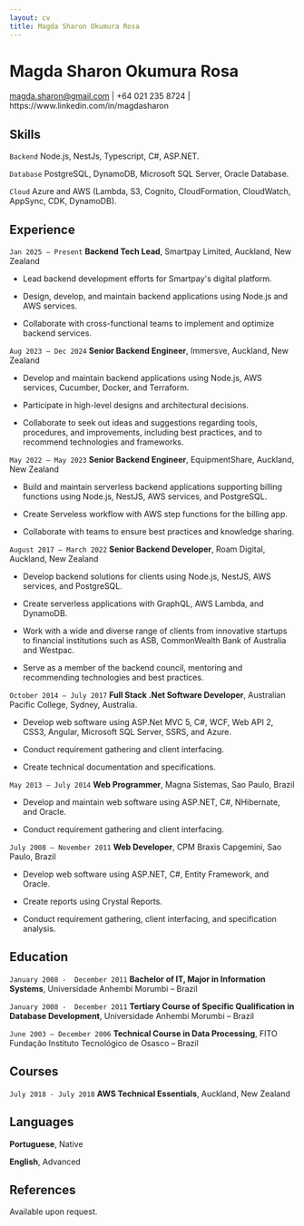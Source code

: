 ```yaml
---
layout: cv
title: Magda Sharon Okumura Rosa
---
```

# Magda Sharon Okumura Rosa

<div id="webaddress">
<a href="magda.sharon@gmail.com">magda.sharon@gmail.com</a>
| +64 021 235 8724
| https://www.linkedin.com/in/magdasharon
</div>

## Skills

`Backend`
Node.js, NestJs, Typescript, C#, ASP.NET.

`Database`
PostgreSQL, DynamoDB, Microsoft SQL Server, Oracle Database.

`Cloud`
Azure and AWS (Lambda, S3, Cognito, CloudFormation, CloudWatch, AppSync, CDK, DynamoDB).

## Experience

`Jan 2025 – Present`
__Backend Tech Lead__, Smartpay Limited, Auckland, New Zealand

- Lead backend development efforts for Smartpay's digital platform.

- Design, develop, and maintain backend applications using Node.js and AWS services.

- Collaborate with cross-functional teams to implement and optimize backend services.

`Aug 2023 – Dec 2024`
__Senior Backend Engineer__, Immersve, Auckland, New Zealand

- Develop and maintain backend applications using Node.js, AWS services, Cucumber, Docker, and Terraform.
  
- Participate in high-level designs and architectural decisions.

- Collaborate to seek out ideas and suggestions regarding tools, procedures, and improvements, including best practices, and to recommend technologies and frameworks.

`May 2022 – May 2023`
__Senior Backend Engineer__, EquipmentShare, Auckland, New Zealand

- Build and maintain serverless backend applications supporting billing functions using Node.js, NestJS, AWS services, and PostgreSQL.

- Create Serveless workflow with AWS step functions for the billing app.

- Collaborate with teams to ensure best practices and knowledge sharing.


`August 2017 – March 2022`
__Senior Backend Developer__, Roam Digital, Auckland, New Zealand

- Develop backend solutions for clients using Node.js, NestJS, AWS services, and PostgreSQL.

- Create serverless applications with GraphQL, AWS Lambda, and DynamoDB.
  
- Work with a wide and diverse range of clients from innovative startups to financial institutions such as ASB, CommonWealth Bank of Australia and Westpac.

- Serve as a member of the backend council, mentoring and recommending technologies and best practices.



`October 2014 – July 2017`
__Full Stack .Net Software Developer__, Australian Pacific College, Sydney, Australia.

- Develop web software using ASP.Net MVC 5, C#, WCF, Web API 2, CSS3, Angular, Microsoft SQL Server, SSRS, and Azure.

- Conduct requirement gathering and client interfacing.

- Create technical documentation and specifications.



`May 2013 – July 2014`
__Web Programmer__, Magna Sistemas, Sao Paulo, Brazil

- Develop and maintain web software using ASP.NET, C#, NHibernate, and Oracle.

- Conduct requirement gathering and client interfacing.



`July 2008 – November 2011`
__Web Developer__, CPM Braxis Capgemini, Sao Paulo, Brazil

- Develop web software using ASP.NET, C#, Entity Framework, and Oracle.

- Create reports using Crystal Reports.

- Conduct requirement gathering, client interfacing, and specification analysis.



## Education

`January 2008 -  December 2011`
__Bachelor of IT, Major in Information Systems__, Universidade Anhembi Morumbi – Brazil

`January 2008 -  December 2011`
__Tertiary Course of Specific Qualification in Database Development__, Universidade Anhembi Morumbi – Brazil

`June 2003 – December 2006`
__Technical Course in Data Processing__, FITO Fundação Instituto Tecnológico de Osasco  – Brazil



## Courses

`July 2018 - July 2018`
__AWS Technical Essentials__, Auckland, New Zealand



## Languages

__Portuguese__, Native

__English__, Advanced



## References
Available upon request.


<!-- ### Footer

Last updated: Jun 2021 -->


